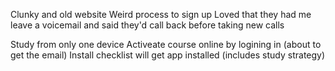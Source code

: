 Clunky and old website
Weird process to sign up
Loved that they had me leave a voicemail and said they'd call back before taking new calls

Study from only one device
Activeate course online by logining in (about to get the email)
Install checklist will get app installed (includes study strategy)


